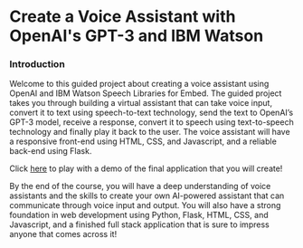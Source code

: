# Create a Voice Assistant with OpenAI's GPT-3 and IBM Watson

### Introduction
Welcome to this guided project about creating a voice assistant using OpenAI and IBM Watson Speech Libraries for Embed. The guided project takes you through building a virtual assistant that can take voice input, convert it to text using speech-to-text technology, send the text to OpenAI’s GPT-3 model, receive a response, convert it to speech using text-to-speech technology and finally play it back to the user. The voice assistant will have a responsive front-end using HTML, CSS, and Javascript, and a reliable back-end using Flask.

Click [here](https://ai-personal-assistant.xs6r134s1i6.us-east.codeengine.appdomain.cloud/) to play with a demo of the final application that you will create!

By the end of the course, you will have a deep understanding of voice assistants and the skills to create your own AI-powered assistant that can communicate through voice input and output. You will also have a strong foundation in web development using Python, Flask, HTML, CSS, and Javascript, and a finished full stack application that is sure to impress anyone that comes across it!
